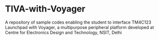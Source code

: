# TIVA-with-Voyager
A repository of sample codes enabling the student to interface TM4C123 Launchpad with Voyager, a multipurpose peripheral platform developed at Centre for Electronics Design and Technology, NSIT, Delhi
